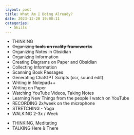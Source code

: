 ```yaml
---
layout: post
title: What Am I Doing Already?
date: 2023-12-20 19:00:11
categories:
  - Skills
---
```

- THINKING
- ~~Organizing  **tools on reality frameworks**~~
- Organizing Notes in Obsidian
- Organizing Information
- Creating Diagrams on Paper and Obsidian
- Collecting Information
- Scanning Book Passages
- Generating ChatGPT Scripts (ocr, sound edit)
- Writing in Notepad++
- Writing on Paper
- Watching YouTube Videos, Taking Notes
- Learning New Things from the people I watch on YouTube
- RECORDING 2x/week on the microphone
- STRETCHING - Yoga
- WALKING 2-3x / Week
* THINKING, Meditating
* TALKING Here & There